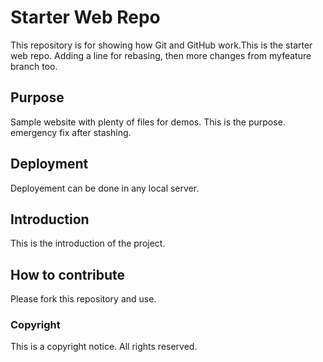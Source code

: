 # Starter Web Repo

This repository is for showing how Git and GitHub work.This is the starter web repo. Adding a line for rebasing, then more changes from myfeature branch too.

## Purpose

Sample website with plenty of files for demos. This is the purpose. emergency fix after stashing.

## Deployment
Deployement can be done in any local server.

## Introduction
This is the introduction of the project.

## How to contribute
Please fork this repository and use.

### Copyright
This is a copyright notice. All rights reserved.